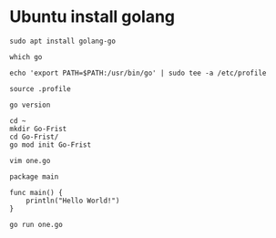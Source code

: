# Ubuntu install golang
```
sudo apt install golang-go
```
```
which go
```
```
echo 'export PATH=$PATH:/usr/bin/go' | sudo tee -a /etc/profile
```
```
source .profile
```
```
go version
```
```
cd ~
mkdir Go-Frist
cd Go-Frist/
go mod init Go-Frist
```
```
vim one.go
```
```
package main

func main() {
	println("Hello World!")
}
```
```
go run one.go
```
